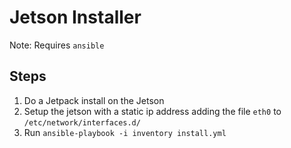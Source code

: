 # Jetson Installer
Note: Requires `ansible`

## Steps
1. Do a Jetpack install on the Jetson
2. Setup the jetson with a static ip address adding the file `eth0` to `/etc/network/interfaces.d/`
3. Run `ansible-playbook -i inventory install.yml`
